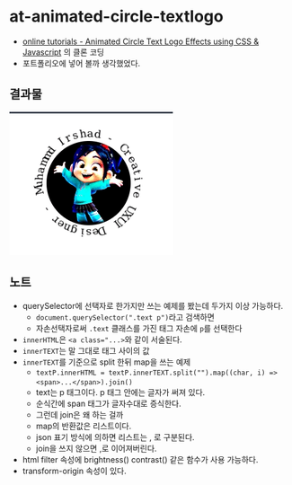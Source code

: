# at-animated-circle-textlogo

* [online tutorials - Animated Circle Text Logo Effects using CSS & Javascript](https://www.youtube.com/watch?v=zwl3kZPZ8H8) 의 클론 코딩
* 포트폴리오에 넣어 볼까 생각했었다.

## 결과물
![result](circle-logo.gif)

## 노트

* querySelector에 선택자로 한가지만 쓰는 예제를 봤는데 두가지 이상 가능하다.
  * `document.querySelector(".text p")`라고 검색하면
  * 자손선택자로써 `.text` 클래스를 가진 태그 자손에 `p`를 선택한다
* `innerHTML`은 `<a class="...>`와 같이 서술된다.
* `innerTEXT`는 말 그대로 태그 사이의 값
* `innerTEXT`를 기준으로 split 한뒤 map을 쓰는 예제
  * `textP.innerHTML = textP.innerTEXT.split("").map((char, i) => <span>...</span>).join()`
  * text는 p 태그이다. p 태그 안에는 글자가 써져 있다.
  * 순식간에 span 태그가 글자수대로 증식한다.
  * 그런데 join은 왜 하는 걸까
  * map의 반환값은 리스트이다.
  * json 표기 방식에 의하면 리스트는 , 로 구분된다.
  * join을 쓰지 않으면 ,로 이어져버린다.
* html filter 속성에 brightness() contrast() 같은 함수가 사용 가능하다.
* transform-origin 속성이 있다.
